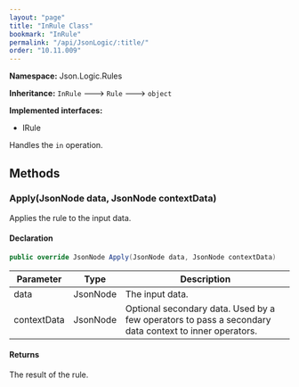 ```yaml
---
layout: "page"
title: "InRule Class"
bookmark: "InRule"
permalink: "/api/JsonLogic/:title/"
order: "10.11.009"
---
```

**Namespace:** Json.Logic.Rules

**Inheritance:**
`InRule`
 🡒 
`Rule`
 🡒 
`object`

**Implemented interfaces:**

- IRule

Handles the `in` operation.

## Methods

### Apply(JsonNode data, JsonNode contextData)

Applies the rule to the input data.

#### Declaration

```c#
public override JsonNode Apply(JsonNode data, JsonNode contextData)
```

| Parameter | Type | Description |
|---|---|---|
| data | JsonNode | The input data. |
| contextData | JsonNode | Optional secondary data.  Used by a few operators to pass a secondary     data context to inner operators. |


#### Returns

The result of the rule.

